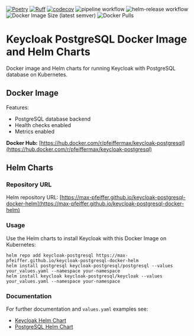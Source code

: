 [![Poetry](https://img.shields.io/endpoint?url=https://python-poetry.org/badge/v0.json)](https://python-poetry.org/)
[![Ruff](https://img.shields.io/endpoint?url=https://raw.githubusercontent.com/astral-sh/ruff/main/assets/badge/v2.json)](https://github.com/astral-sh/ruff)
[![codecov](https://codecov.io/gh/max-pfeiffer/keycloak-postgresql-docker-helm/graph/badge.svg?token=ATRh4DIH7r)](https://codecov.io/gh/max-pfeiffer/keycloak-postgresql-docker-helm)
![pipeline workflow](https://github.com/max-pfeiffer/keycloak-postgresql-docker-helm/actions/workflows/pipeline.yml/badge.svg)
![helm-release workflow](https://github.com/max-pfeiffer/keycloak-postgresql-docker-helm/actions/workflows/helm-release.yaml/badge.svg)
![Docker Image Size (latest semver)](https://img.shields.io/docker/image-size/pfeiffermax/keycloak-postgresql?sort=semver)
![Docker Pulls](https://img.shields.io/docker/pulls/pfeiffermax/keycloak-postgresql)
# Keycloak PostgreSQL Docker Image and Helm Charts 
Docker image and Helm charts for running Keycloak with PostgreSQL database on Kubernetes.

## Docker Image
Features:
* PostgreSQL database backend
* Health checks enabled
* Metrics enabled

**Docker Hub:** [https://hub.docker.com/r/pfeiffermax/keycloak-postgresql](https://hub.docker.com/r/pfeiffermax/keycloak-postgresql)

## Helm Charts
### Repository URL
Helm repository URL: [https://max-pfeiffer.github.io/keycloak-postgresql-docker-helm](https://max-pfeiffer.github.io/keycloak-postgresql-docker-helm)

### Usage
Use the Helm charts to install Keycloak with this Docker Image on Kubernetes:
```shell
helm repo add keycloak-postgresql https://max-pfeiffer.github.io/keycloak-postgresql-docker-helm
helm install postgresql keycloak-postgresql/postgresql --values your_values.yaml --namespace your-namespace
helm install keycloak keycloak-postgresql/keycloak --values your_values.yaml --namespace your-namespace
```

### Documentation
For further documentation and `values.yaml` examples see:
* [Keycloak Helm Chart](charts%2Fkeycloak%2FREADME.md)
* [PostgreSQL Helm Chart](charts%2Fpostgresql%2FREADME.md)
